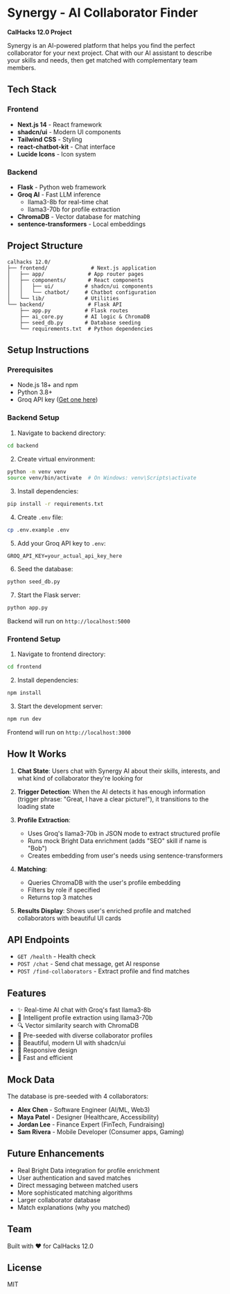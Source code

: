 # Synergy - AI Collaborator Finder

**CalHacks 12.0 Project**

Synergy is an AI-powered platform that helps you find the perfect collaborator for your next project. Chat with our AI assistant to describe your skills and needs, then get matched with complementary team members.

## Tech Stack

### Frontend
- **Next.js 14** - React framework
- **shadcn/ui** - Modern UI components
- **Tailwind CSS** - Styling
- **react-chatbot-kit** - Chat interface
- **Lucide Icons** - Icon system

### Backend
- **Flask** - Python web framework
- **Groq AI** - Fast LLM inference
  - llama3-8b for real-time chat
  - llama3-70b for profile extraction
- **ChromaDB** - Vector database for matching
- **sentence-transformers** - Local embeddings

## Project Structure

```
calhacks 12.0/
├── frontend/              # Next.js application
│   ├── app/              # App router pages
│   ├── components/       # React components
│   │   ├── ui/          # shadcn/ui components
│   │   └── chatbot/     # Chatbot configuration
│   └── lib/             # Utilities
└── backend/              # Flask API
    ├── app.py           # Flask routes
    ├── ai_core.py       # AI logic & ChromaDB
    ├── seed_db.py       # Database seeding
    └── requirements.txt  # Python dependencies
```

## Setup Instructions

### Prerequisites
- Node.js 18+ and npm
- Python 3.8+
- Groq API key ([Get one here](https://console.groq.com))

### Backend Setup

1. Navigate to backend directory:
```bash
cd backend
```

2. Create virtual environment:
```bash
python -m venv venv
source venv/bin/activate  # On Windows: venv\Scripts\activate
```

3. Install dependencies:
```bash
pip install -r requirements.txt
```

4. Create `.env` file:
```bash
cp .env.example .env
```

5. Add your Groq API key to `.env`:
```
GROQ_API_KEY=your_actual_api_key_here
```

6. Seed the database:
```bash
python seed_db.py
```

7. Start the Flask server:
```bash
python app.py
```

Backend will run on `http://localhost:5000`

### Frontend Setup

1. Navigate to frontend directory:
```bash
cd frontend
```

2. Install dependencies:
```bash
npm install
```

3. Start the development server:
```bash
npm run dev
```

Frontend will run on `http://localhost:3000`

## How It Works

1. **Chat State**: Users chat with Synergy AI about their skills, interests, and what kind of collaborator they're looking for

2. **Trigger Detection**: When the AI detects it has enough information (trigger phrase: "Great, I have a clear picture!"), it transitions to the loading state

3. **Profile Extraction**: 
   - Uses Groq's llama3-70b in JSON mode to extract structured profile
   - Runs mock Bright Data enrichment (adds "SEO" skill if name is "Bob")
   - Creates embedding from user's needs using sentence-transformers

4. **Matching**: 
   - Queries ChromaDB with the user's profile embedding
   - Filters by role if specified
   - Returns top 3 matches

5. **Results Display**: Shows user's enriched profile and matched collaborators with beautiful UI cards

## API Endpoints

- `GET /health` - Health check
- `POST /chat` - Send chat message, get AI response
- `POST /find-collaborators` - Extract profile and find matches

## Features

- ✨ Real-time AI chat with Groq's fast llama3-8b
- 🎯 Intelligent profile extraction using llama3-70b
- 🔍 Vector similarity search with ChromaDB
- 💼 Pre-seeded with diverse collaborator profiles
- 🎨 Beautiful, modern UI with shadcn/ui
- 📱 Responsive design
- 🚀 Fast and efficient

## Mock Data

The database is pre-seeded with 4 collaborators:
- **Alex Chen** - Software Engineer (AI/ML, Web3)
- **Maya Patel** - Designer (Healthcare, Accessibility)
- **Jordan Lee** - Finance Expert (FinTech, Fundraising)
- **Sam Rivera** - Mobile Developer (Consumer apps, Gaming)

## Future Enhancements

- Real Bright Data integration for profile enrichment
- User authentication and saved matches
- Direct messaging between matched users
- More sophisticated matching algorithms
- Larger collaborator database
- Match explanations (why you matched)

## Team

Built with ❤️ for CalHacks 12.0

## License

MIT
